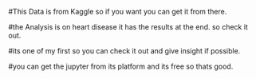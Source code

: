 #This Data is from Kaggle so if you want you can get it from there.

#the Analysis is on heart disease it has the results at the end. so check it out.

#its one of my first so you can check it out and give insight if possible.

#you can get the jupyter from its platform and its free so thats good.

